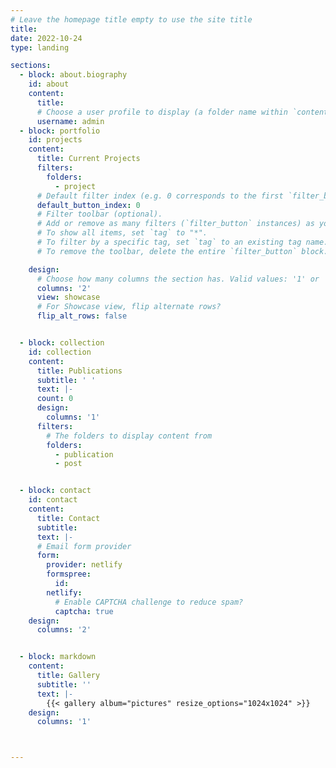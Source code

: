 ```yaml
---
# Leave the homepage title empty to use the site title
title:
date: 2022-10-24
type: landing

sections:
  - block: about.biography
    id: about
    content:
      title:  
      # Choose a user profile to display (a folder name within `content/authors/`)
      username: admin
  - block: portfolio
    id: projects
    content:
      title: Current Projects
      filters:
        folders:
          - project
      # Default filter index (e.g. 0 corresponds to the first `filter_button` instance below).
      default_button_index: 0
      # Filter toolbar (optional).
      # Add or remove as many filters (`filter_button` instances) as you like.
      # To show all items, set `tag` to "*".
      # To filter by a specific tag, set `tag` to an existing tag name.
      # To remove the toolbar, delete the entire `filter_button` block.

    design:
      # Choose how many columns the section has. Valid values: '1' or '2'.
      columns: '2'
      view: showcase
      # For Showcase view, flip alternate rows?
      flip_alt_rows: false


  - block: collection
    id: collection
    content:
      title: Publications
      subtitle: ' '
      text: |-
      count: 0
      design:
        columns: '1'
      filters:
        # The folders to display content from
        folders:
          - publication
          - post


  - block: contact
    id: contact
    content:
      title: Contact
      subtitle:
      text: |-
      # Email form provider
      form:
        provider: netlify
        formspree:
          id:
        netlify:
          # Enable CAPTCHA challenge to reduce spam?
          captcha: true
    design:
      columns: '2'


  - block: markdown
    content:
      title: Gallery
      subtitle: ''
      text: |-
        {{< gallery album="pictures" resize_options="1024x1024" >}}
    design:
      columns: '1'



---
```

